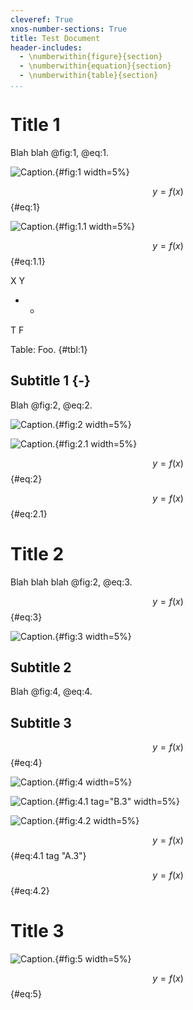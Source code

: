 ```yaml
---
cleveref: True
xnos-number-sections: True
title: Test Document
header-includes:
  - \numberwithin{figure}{section}
  - \numberwithin{equation}{section}
  - \numberwithin{table}{section}
...
```


Title 1
=======

Blah blah @fig:1, @eq:1.

![Caption.](fig.png){#fig:1 width=5%}

$$ y = f(x) $${#eq:1}

![Caption.](fig.png){#fig:1.1 width=5%}

$$ y = f(x) $${#eq:1.1}

X Y
- -
T F

Table: Foo. {#tbl:1}


Subtitle 1 {-}
----------

Blah @fig:2, @eq:2.

![Caption.](fig.png){#fig:2 width=5%}

![Caption.](fig.png){#fig:2.1 width=5%}

$$ y = f(x) $${#eq:2}

$$ y = f(x) $${#eq:2.1}


Title 2
=======

Blah blah blah @fig:2, @eq:3.

$$ y = f(x) $${#eq:3}

![Caption.](fig.png){#fig:3 width=5%}


Subtitle 2
----------

Blah @fig:4, @eq:4.


Subtitle 3
----------

$$ y = f(x) $${#eq:4}

![Caption.](fig.png){#fig:4 width=5%}

![Caption.](fig.png){#fig:4.1 tag="B.3" width=5%}

![Caption.](fig.png){#fig:4.2 width=5%}

$$ y = f(x) $${#eq:4.1 tag "A.3"}

$$ y = f(x) $${#eq:4.2}



Title 3
=======

![Caption.](fig.png){#fig:5 width=5%}

$$ y = f(x) $${#eq:5}
